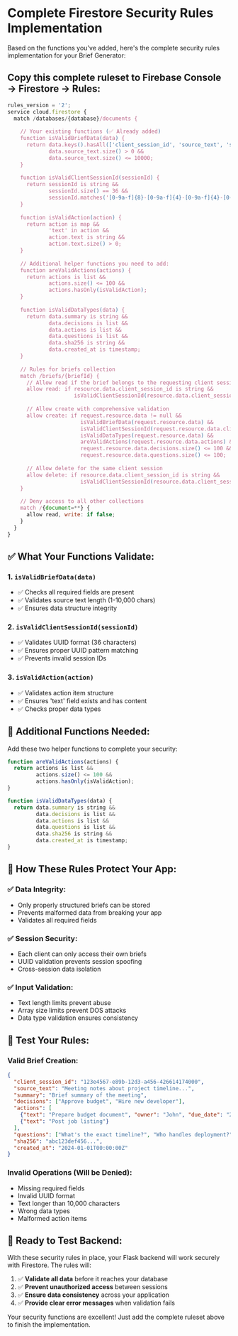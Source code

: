 # Complete Firestore Security Rules Implementation

Based on the functions you've added, here's the complete security rules implementation for your Brief Generator:

## Copy this complete ruleset to Firebase Console → Firestore → Rules:

```javascript
rules_version = '2';
service cloud.firestore {
  match /databases/{database}/documents {
    
    // Your existing functions (✅ Already added)
    function isValidBriefData(data) {
      return data.keys().hasAll(['client_session_id', 'source_text', 'summary', 'decisions', 'actions', 'questions', 'sha256', 'created_at']) &&
             data.source_text.size() > 0 &&
             data.source_text.size() <= 10000;
    }
    
    function isValidClientSessionId(sessionId) {
      return sessionId is string && 
             sessionId.size() == 36 && 
             sessionId.matches('[0-9a-f]{8}-[0-9a-f]{4}-[0-9a-f]{4}-[0-9a-f]{4}-[0-9a-f]{12}');
    }
    
    function isValidAction(action) {
      return action is map &&
             'text' in action &&
             action.text is string &&
             action.text.size() > 0;
    }
    
    // Additional helper functions you need to add:
    function areValidActions(actions) {
      return actions is list &&
             actions.size() <= 100 &&
             actions.hasOnly(isValidAction);
    }
    
    function isValidDataTypes(data) {
      return data.summary is string &&
             data.decisions is list &&
             data.actions is list &&
             data.questions is list &&
             data.sha256 is string &&
             data.created_at is timestamp;
    }
    
    // Rules for briefs collection
    match /briefs/{briefId} {
      // Allow read if the brief belongs to the requesting client session
      allow read: if resource.data.client_session_id is string &&
                     isValidClientSessionId(resource.data.client_session_id);
      
      // Allow create with comprehensive validation
      allow create: if request.resource.data != null &&
                       isValidBriefData(request.resource.data) &&
                       isValidClientSessionId(request.resource.data.client_session_id) &&
                       isValidDataTypes(request.resource.data) &&
                       areValidActions(request.resource.data.actions) &&
                       request.resource.data.decisions.size() <= 100 &&
                       request.resource.data.questions.size() <= 100;
      
      // Allow delete for the same client session
      allow delete: if resource.data.client_session_id is string &&
                       isValidClientSessionId(resource.data.client_session_id);
    }
    
    // Deny access to all other collections
    match /{document=**} {
      allow read, write: if false;
    }
  }
}
```

## ✅ What Your Functions Validate:

### 1. `isValidBriefData(data)`
- ✅ Checks all required fields are present
- ✅ Validates source text length (1-10,000 chars)
- ✅ Ensures data structure integrity

### 2. `isValidClientSessionId(sessionId)`
- ✅ Validates UUID format (36 characters)
- ✅ Ensures proper UUID pattern matching
- ✅ Prevents invalid session IDs

### 3. `isValidAction(action)`
- ✅ Validates action item structure
- ✅ Ensures 'text' field exists and has content
- ✅ Checks proper data types

## 🔧 Additional Functions Needed:

Add these two helper functions to complete your security:

```javascript
function areValidActions(actions) {
  return actions is list &&
         actions.size() <= 100 &&
         actions.hasOnly(isValidAction);
}

function isValidDataTypes(data) {
  return data.summary is string &&
         data.decisions is list &&
         data.actions is list &&
         data.questions is list &&
         data.sha256 is string &&
         data.created_at is timestamp;
}
```

## 🎯 How These Rules Protect Your App:

### ✅ Data Integrity:
- Only properly structured briefs can be stored
- Prevents malformed data from breaking your app
- Validates all required fields

### ✅ Session Security:
- Each client can only access their own briefs
- UUID validation prevents session spoofing
- Cross-session data isolation

### ✅ Input Validation:
- Text length limits prevent abuse
- Array size limits prevent DOS attacks
- Data type validation ensures consistency

## 🧪 Test Your Rules:

### Valid Brief Creation:
```json
{
  "client_session_id": "123e4567-e89b-12d3-a456-426614174000",
  "source_text": "Meeting notes about project timeline...",
  "summary": "Brief summary of the meeting",
  "decisions": ["Approve budget", "Hire new developer"],
  "actions": [
    {"text": "Prepare budget document", "owner": "John", "due_date": "2024-01-15"},
    {"text": "Post job listing"}
  ],
  "questions": ["What's the exact timeline?", "Who handles deployment?"],
  "sha256": "abc123def456...",
  "created_at": "2024-01-01T00:00:00Z"
}
```

### Invalid Operations (Will be Denied):
- Missing required fields
- Invalid UUID format
- Text longer than 10,000 characters
- Wrong data types
- Malformed action items

## 🚀 Ready to Test Backend:

With these security rules in place, your Flask backend will work securely with Firestore. The rules will:

1. ✅ **Validate all data** before it reaches your database
2. ✅ **Prevent unauthorized access** between sessions
3. ✅ **Ensure data consistency** across your application
4. ✅ **Provide clear error messages** when validation fails

Your security functions are excellent! Just add the complete ruleset above to finish the implementation.
